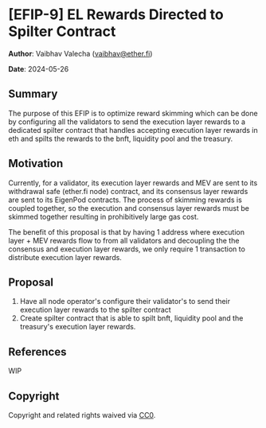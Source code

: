 # [EFIP-9] EL Rewards Directed to Spilter Contract

**Author**: Vaibhav Valecha (vaibhav@ether.fi)

**Date**: 2024-05-26

## Summary

The purpose of this EFIP is to optimize reward skimming which can be done by configuring all the validators to send the execution layer rewards to a dedicated spilter contract that handles accepting execution layer rewards in eth and spilts the rewards to the bnft, liquidity pool and the treasury.

## Motivation
Currently, for a validator, its execution layer rewards and MEV are sent to its withdrawal safe (ether.fi node) contract, and its consensus layer rewards are sent to its EigenPod contracts. The process of skimming rewards is coupled together, so the execution and consensus layer rewards must be skimmed together resulting in prohibitively large gas cost. 

The benefit of this proposal is that by having 1 address where execution layer + MEV rewards flow to from all validators and decoupling the the consensus and execution layer rewards, we only require 1 transaction to distribute execution layer rewards.

## Proposal
1. Have all node operator's configure their validator's to send their execution layer rewards to the spilter contract
2. Create spilter contract that is able to spilt bnft, liquidity pool and the treasury's execution layer rewards. 

## References
WIP



## Copyright

Copyright and related rights waived via [CC0](https://creativecommons.org/publicdomain/zero/1.0/).

